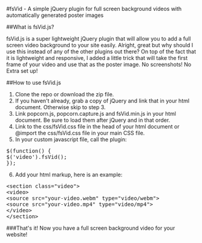 #fsVid - A simple jQuery plugin for full screen background videos with automatically generated poster images

##What is fsVid.js?

fsVid.js is a super lightweight jQuery plugin that will allow you to add a full screen video background to your site easily. Alright, great but why should I use this instead of any of the other plugins out there? On top of the fact that it is lightweight and responsive, I added a little trick that will take the first frame of your video and use that as the poster image. No screenshots! No Extra set up!

##How to use fsVid.js

1.  Clone the repo or download the zip file.
2.  If you haven't already, grab a copy of jQuery and link that in your html document. Otherwise skip to step 3.
3.  Link popcorn.js, popcorn.capture.js and fsVid.min.js in your html document. Be sure to load them after jQuery and in that order.
4.  Link to the css/fsVid.css file in the head of your html document or @import the css/fsVid.css file in your main CSS file.
5.  In your custom javascript file, call the plugin:
<pre>$(function() {<br /><span class="tab">$('video').fsVid();</span><br />});</pre>
6.  Add your html markup, here is an example:
<pre><span><</span><span>section</span> <span>class=</span><span>"video"</span><span>></span><br /><span class="tab"><</span><span>video></span><br /><span class="tab2"><</span><span>source </span><span>src="your-video.webm" type="video/webm"></span><br /><span class="tab2"><</span><span>source </span><span>src="your-video.mp4" type="video/mp4"></span><br /><span class="tab"><</span><span>/video></span><br /><span><</span><span>/section></span></pre>

###That's it! Now you have a full screen background video for your website!
